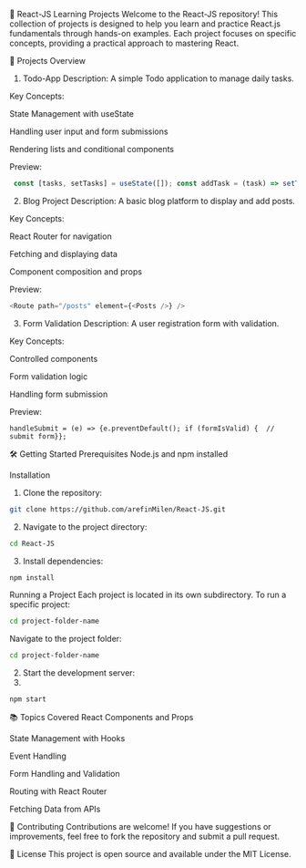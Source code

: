 🚀 React-JS Learning Projects
Welcome to the React-JS repository! This collection of projects is designed to help you learn and practice React.js fundamentals through hands-on examples. Each project focuses on specific concepts, providing a practical approach to mastering React.

📂 Projects Overview
1. Todo-App
Description: A simple Todo application to manage daily tasks.

Key Concepts:

State Management with useState

Handling user input and form submissions

Rendering lists and conditional components

Preview:
```javascript
 const [tasks, setTasks] = useState([]); const addTask = (task) => setTasks([...tasks, task]); 
```
  
2. Blog Project
Description: A basic blog platform to display and add posts.

Key Concepts:

React Router for navigation

Fetching and displaying data

Component composition and props

Preview:
 ```javascript
 <Route path="/posts" element={<Posts />} />
 ``` 

3. Form Validation
Description: A user registration form with validation.

Key Concepts:

Controlled components

Form validation logic

Handling form submission

Preview:
 ``` javascriptconst
handleSubmit = (e) => {e.preventDefault(); if (formIsValid) {  // submit form}};
 ``` 

🛠️ Getting Started
Prerequisites
Node.js and npm installed

Installation
1. Clone the repository:
 ```bash
 git clone https://github.com/arefinMilen/React-JS.git
 ```

2. Navigate to the project directory:

 ```bash
 cd React-JS
``` 

3. Install dependencies:
   
 ```bash
 npm install
 ``` 

Running a Project
Each project is located in its own subdirectory. To run a specific project:

 ```bash
cd project-folder-name
 ``` 

Navigate to the project folder:

 ```bash
 cd project-folder-name

 ``` 

2. Start the development server:
3. 
 ```bash
 npm start

 ``` 

📚 Topics Covered
React Components and Props

State Management with Hooks

Event Handling

Form Handling and Validation

Routing with React Router

Fetching Data from APIs

🤝 Contributing
Contributions are welcome! If you have suggestions or improvements, feel free to fork the repository and submit a pull request.

📄 License
This project is open source and available under the MIT License.



